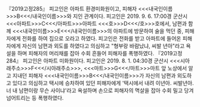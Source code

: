 『2019고정285』
피고인은 아파트 환경미화원이고, 피해자 <<<내국인이름>>>B<<</내국인이름>>>와 지인 관계이다.
피고인은 2019. 9. 6. 17:00경 군산시 <<<아파트>>>C<<</아파트>>>아파트 <<<호>>>D<<</호>>>호에서, 남편과 함께 <<<내국인이름>>>E<<</내국인이름>>>의 아파트에 방문하여 술을 먹던 중, 피해자에게 전화를 하여 집으로 오라고 하였다. 피고인은 전화를 받고 아파트에 들어온 피해자에게 자신의 남편과 외도를 하였다고 의심하고 "형부랑 바람났냐, 씨발 년아"라고 욕설을 하며 피해자의 머리채를 잡아 수회 흔들어 피해자를 폭행하였다.
『2019고정284』
피고인은 아파트 미화원이다.
피고인은 2019. 8. 1. 04:30경 군산시 <<<시아래주소>>>F<<</시아래주소>>>, <<<마트>>>G<<</마트>>>마트 앞 노상에서 알고 지내던 피해자 <<<내국인이름>>>B<<</내국인이름>>>가 자신의 남편과 외도하고 있다고 의심하고 택시에 승차하여 있던 피해자에게 '택시에서 내려 이년아. 씨발년아. 너 내 남편이랑 무슨 사이냐'라고 욕설하며 손으로 피해자의 멱살을 잡아 수회 밀고 당겨 넘어트리는 등 폭행하였다.